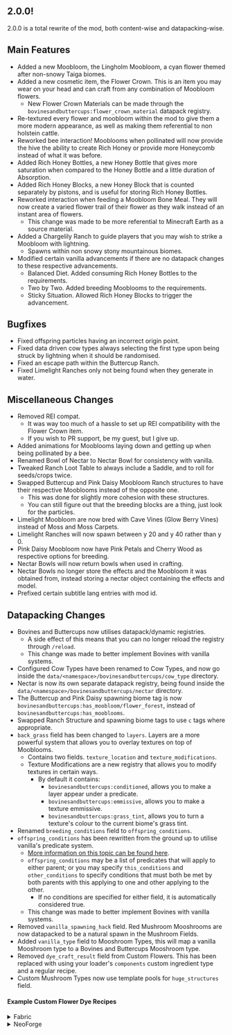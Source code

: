 ## 2.0.0!
2.0.0 is a total rewrite of the mod, both content-wise and datapacking-wise.

## Main Features
- Added a new Moobloom, the Lingholm Moobloom, a cyan flower themed after non-snowy Taiga biomes.
- Added a new cosmetic item, the Flower Crown. This is an item you may wear on your head and can craft from any combination of Moobloom flowers.
  - New Flower Crown Materials can be made through the `bovinesandbuttercups:flower_crown_material` datapack registry.
- Re-textured every flower and moobloom within the mod to give them a more modern appearance, as well as making them referential to non holstein cattle.
- Reworked bee interaction! Mooblooms when pollinated will now provide the hive the ability to create Rich Honey or provide more Honeycomb instead of what it was before.
- Added Rich Honey Bottles, a new Honey Bottle that gives more saturation when compared to the Honey Bottle and a little duration of Absorption.
- Added Rich Honey Blocks, a new Honey Block that is counted separately by pistons, and is useful for storing Rich Honey Bottles.
- Reworked interaction when feeding a Moobloom Bone Meal. They will now create a varied flower trail of their flower as they walk instead of an instant area of flowers.
  - This change was made to be more referential to Minecraft Earth as a source material.
- Added a Chargelily Ranch to guide players that you may wish to strike a Moobloom with lightning.
  - Spawns within non snowy stony mountainous biomes.
- Modified certain vanilla advancements if there are no datapack changes to these respective advancements.
  - Balanced Diet. Added consuming Rich Honey Bottles to the requirements.
  - Two by Two. Added breeding Mooblooms to the requirements.
  - Sticky Situation. Allowed Rich Honey Blocks to trigger the advancement.

## Bugfixes
- Fixed offspring particles having an incorrect origin point.
- Fixed data driven cow types always selecting the first type upon being struck by lightning when it should be randomised.
- Fixed an escape path within the Buttercup Ranch.
- Fixed Limelight Ranches only not being found when they generate in water.

## Miscellaneous Changes
- Removed REI compat.
  - It was way too much of a hassle to set up REI compatibility with the Flower Crown item.
  - If you wish to PR support, be my guest, but I give up.
- Added animations for Mooblooms laying down and getting up when being pollinated by a bee.
- Renamed Bowl of Nectar to Nectar Bowl for consistency with vanilla.
- Tweaked Ranch Loot Table to always include a Saddle, and to roll for seeds/crops twice.
- Swapped Buttercup and Pink Daisy Moobloom Ranch structures to have their respective Mooblooms instead of the opposite one.
  - This was done for slightly more cohesion with these structures.
  - You can still figure out that the breeding blocks are a thing, just look for the particles.
- Limelight Moobloom are now bred with Cave Vines (Glow Berry Vines) instead of Moss and Moss Carpets.
- Limelight Ranches will now spawn between y 20 and y 40 rather than y 0.
- Pink Daisy Moobloom now have Pink Petals and Cherry Wood as respective options for breeding.
- Nectar Bowls will now return bowls when used in crafting.
- Nectar Bowls no longer store the effects and the Moobloom it was obtained from, instead storing a nectar object containing the effects and model.
- Prefixed certain subtitle lang entries with mod id.

## Datapacking Changes
- Bovines and Buttercups now utilises datapack/dynamic registries.
  - A side effect of this means that you can no longer reload the registry through `/reload`.
  - This change was made to better implement Bovines with vanilla systems.
- Configured Cow Types have been renamed to Cow Types, and now go inside the `data/<namespace>/bovinesandbuttercups/cow_type` directory.
- Nectar is now its own separate datapack registry, being found inside the `data/<namespace>/bovinesandbuttercups/nectar` directory.
- The Buttercup and Pink Daisy spawning biome tag is now `bovinesandbuttercups:has_moobloom/flower_forest`, instead of `bovinesandbuttercups:has_mooblooms`.
- Swapped Ranch Structure and spawning biome tags to use `c` tags where appropriate.
- `back_grass` field has been changed to `layers`. Layers are a more powerful system that allows you to overlay textures on top of Mooblooms.
  - Contains two fields. `texture_location` and `texture_modifications`.
  - Texture Modifications are a new registry that allows you to modify textures in certain ways.
    - By default it contains:
      - `bovinesandbuttercups:conditioned`, allows you to make a layer appear under a predicate.
      - `bovinesandbuttercups:emmissive`, allows you to make a texture emmissive.
      - `bovinesandbuttercups:grass_tint`, allows you to turn a texture's colour to the current biome's grass tint.
- Renamed `breeding_conditions` field to `offspring_conditions`.
- `offspring_conditions` has been rewritten from the ground up to utilise vanilla's predicate system.
  - [More information on this topic can be found here](https://minecraft.wiki/w/Predicate).
  - `offspring_conditions` may be a list of predicates that will apply to either parent; or you may specify `this_conditions` and `other_conditions` to specify conditions that must both be met by both parents with this applying to one and other applying to the other.
    - If no conditions are specified for either field, it is automatically considered true.
  - This change was made to better implement Bovines with vanilla systems.
- Removed `vanilla_spawning_hack` field. Red Mushroom Mooshrooms are now datapacked to be a natural spawn in the Mushroom Fields.
- Added `vanilla_type` field to Mooshroom Types, this will map a vanilla Mooshroom type to a Bovines and Buttercups Mooshroom type.
- Removed `dye_craft_result` field from Custom Flowers. This has been replaced with using your loader's `components` custom ingredient type and a regular recipe.
- Custom Mushroom Types now use template pools for `huge_structures` field.

#### Example Custom Flower Dye Recipes
<details>
<summary>Fabric</summary>
```json
{
  "type": "minecraft:crafting_shapeless",
  "category": "misc",
  "group": "red_dye",
  "ingredients": [
    {
      "fabric:type": "fabric:components",
      "base": {
        "item": "bovinesandbuttercups:custom_flower"
      },
      "components": {
        "bovinesandbuttercups:custom_flower": "test:fire_flower"
      }
    }
  ],
  "result": {
    "id": "minecraft:red_dye",
    "count": 1
  }
}
```
</details>
<details>
<summary>NeoForge</summary>
```json
{
  "type": "minecraft:crafting_shapeless",
  "category": "misc",
  "group": "red_dye",
  "ingredients": [
    {
      "type": "neoforge:components",
      "items": [
        "bovinesandbuttercups:custom_flower"
      ],
      "components": {
        "bovinesandbuttercups:custom_flower": "test:fire_flower"
      }
    }
  ],
  "result": {
    "id": "minecraft:red_dye",
    "count": 1
  }
}
```
</details>